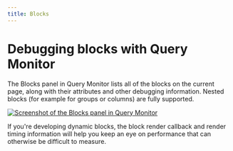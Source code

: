 ```yaml
---
title: Blocks
---
```


# Debugging blocks with Query Monitor

The Blocks panel in Query Monitor lists all of the blocks on the current page, along with their attributes and other debugging information. Nested blocks (for example for groups or columns) are fully supported.

[![Screenshot of the Blocks panel in Query Monitor](/block-timing.png)](/block-timing.png)

If you're developing dynamic blocks, the block render callback and render timing information will help you keep an eye on performance that can otherwise be difficult to measure.
